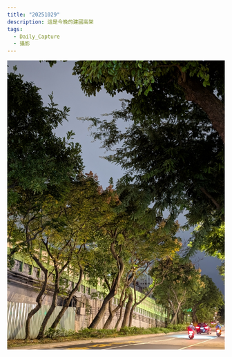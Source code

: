 ```yaml
---
title: "20251029"
description: 這是今晚的建國高架
tags:
  - Daily_Capture
  - 攝影
---
```

![](20251029_Daily_Capture.jpg)